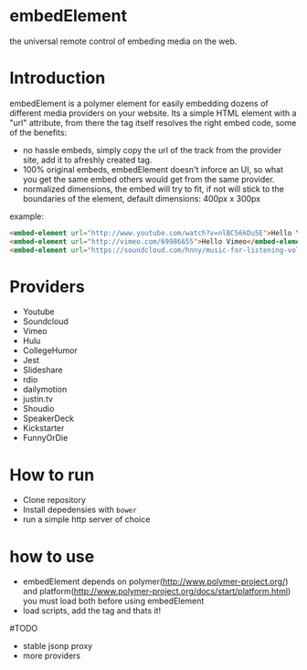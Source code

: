 embedElement
============
the universal remote control of embeding media on the web.

# Introduction
embedElement is a polymer element for easily embedding dozens of different media providers on your website.
Its a simple HTML element with a "url" attribute, from there the tag itself resolves the right embed code, some of the benefits:
- no hassle embeds, simply copy the url of the track from the provider site, add it to afreshly created tag.
- 100% original embeds, embedElement doesn't inforce an UI, so what you get the same embed others would get from the same provider.
- normalized dimensions, the embed will try to fit, if not will stick to the boundaries of the element, default dimensions: 400px x 300px

example:
```html
<embed-element url="http://www.youtube.com/watch?v=nlBC56kDu5E">Hello Youtube</embed-element><!-- A Youtube embed-->
<embed-element url="http://vimeo.com/69986655">Hello Vimeo</embed-element><!-- A Vimeo embed-->
<embed-element url="https://soundcloud.com/hnny/music-for-listening-vol-7">Hello Soundcloud</embed-element><!-- A Soundcloud embed-->

```

# Providers

- Youtube
- Soundcloud
- Vimeo
- Hulu
- CollegeHumor
- Jest
- Slideshare
- rdio
- dailymotion
- justin.tv
- Shoudio
- SpeakerDeck
- Kickstarter
- FunnyOrDie

# How to run
- Clone repository
- Install depedensies with `bower`
- run a simple http server of choice


# how to use
- embedElement depends on polymer(http://www.polymer-project.org/) and platform(http://www.polymer-project.org/docs/start/platform.html) you must load both before using embedElement
- load scripts, add the tag and thats it!



#TODO
- stable jsonp proxy
- more providers

